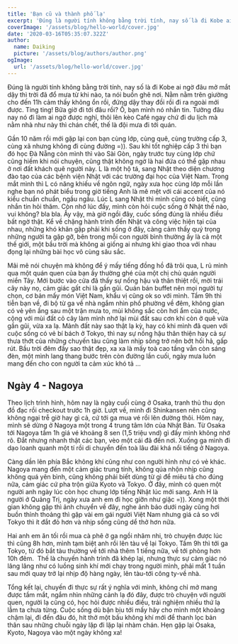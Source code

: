 ```yaml
---
title: 'Bạn cũ và thành phố lạ'
excerpt: 'Đúng là người tính không bằng trời tính, nay số là đi Kobe ai ngờ đâu mở mắt dậy thì trời đã đổ mưa từ khi nào, ta nói buồn ghê nơi. Nằm nằm trên giường cho đến 11h cảm thấy không ổn rồi, đứng dậy thay đồi rồi đi ra ngoài mới được. Ting ting! Bữa giờ đi tới đâu rồi? Ồ, bạn mình nó nhắn tin. Tưởng đâu nay nó đi làm ai ngờ được nghỉ, thôi lên kèo Café ngay chứ đi du lịch mà nằm nhà như này thì chán chết, thế là đội mưa đi tới quán.'
coverImage: '/assets/blog/hello-world/cover.jpg'
date: '2020-03-16T05:35:07.322Z'
author:
  name: Daiking
  picture: '/assets/blog/authors/author.png'
ogImage:
  url: '/assets/blog/hello-world/cover.jpg'
---
```


Đúng là người tính không bằng trời tính, nay số là đi Kobe ai ngờ đâu mở mắt dậy thì trời đã đổ mưa từ khi nào, ta nói buồn ghê nơi. Nằm nằm trên giường cho đến 11h cảm thấy không ổn rồi, đứng dậy thay đồi rồi đi ra ngoài mới được. Ting ting! Bữa giờ đi tới đâu rồi? Ồ, bạn mình nó nhắn tin. Tưởng đâu nay nó đi làm ai ngờ được nghỉ, thôi lên kèo Café ngay chứ đi du lịch mà nằm nhà như này thì chán chết, thế là đội mưa đi tới quán.


Gần 10 năm rồi mới gặp lại con bạn cùng lớp, cùng quê, cùng trường cấp 3, cùng xã nhưng không đi cùng đường =)). Sau khi tốt nghiệp cấp 3 thì bạn đó học Đà Nẵng còn mình thì vào Sài Gòn, ngày trước tuy cùng lớp chứ cũng hiếm khi nói chuyện, cũng thật không ngờ là hai đứa có thể gặp nhau ở nơi đất khách quê người này. L là một hộ tá, sang Nhật theo diện chương đào tạo của các bệnh viện Nhật với các trường đại học của Việt Nam. Trong mắt mình thì L có năng khiếu về ngôn ngữ, ngày xưa học cùng lớp mỗi lần nghe bạn nó phát biểu trong giờ tiếng Anh là mê mệt với cái accent của nó kiểu chuẩn chuẩn, ngầu ngầu. Lúc L sang Nhật thì mình cũng có biết, cũng nhắn tin hỏi thăm. Còn nhớ lúc đấy, mình còn hỏi cuộc sống ở Nhật thế nào, vui không? bla bla. Ấy vậy, mà giờ ngồi đây, cuốc sống đúng là nhiều điều bất ngờ thật. Kể về chặng hành trình đến Nhật và công việc hiện tại của nhau, những khó khăn gặp phải khi sống ở đây, càng cảm thấy quý trọng những người ta gặp gỡ, bên trong mỗi con người bình thường ấy là cả một thế giới, một bầu trời mà không ai giống ai nhưng khi giao thoa với nhau đọng lại những bài học vô cùng sâu sắc.


Mãi mê nói chuyện mà không để ý mấy tiếng đồng hồ đã trôi qua, L rủ mình qua một quán quen của bạn ấy thường ghé của một chị chủ quán người miền Tây. Mới bước vào cửa đã thấy sự nồng hậu và thân thiệt rồi, mời trái cây này nọ, cảm giác gất chi là gần gũi. Quán bán buffet nên mọi người tự chọn, cơ bản mấy món Việt Nam, khẩu vị cũng ok so với mình. Tầm 9h thì tiễn bạn về, đi bộ từ ga về nhà ngắm nhìn phố phường về đêm, không gian có vẻ yên ắng sau một trận mưa to, mùi không sắc còn hơi ẩm của nước, cộng với mùi đất cỏ cây làm mình nhớ lại mùi đất sau cơn khi còn ở quê vừa gần gũi, vừa xa lạ. Mảnh đất này sao thật lạ kỳ, hay có khi mình đã quen với cuộc sống có vẻ bí bách ở Tokyo, thì nay sự nồng hậu thân thiện hay cả sự thưa thớt của những chuyến tàu cũng làm nhịp sống trở nên bớt hối hả, gấp rút. Bầu trời đêm đầy sao thật đẹp, xa xa là mấy toà cao tầng vẫn còn sáng đèn, một mình lang thang bước trên còn đường lần cuối, ngày mưa luôn mang đến cho con người ta cảm xúc khó tả …

## **Ngày 4 - Nagoya**

Theo lịch trình hình, hôm nay là ngày cuối cùng ở Osaka, tranh thủ thu dọn đồ đạc rồi checkout trước 1h giờ. Lượt về, mình đi Shinkansen nên cũng không ngại trễ giờ hay gì cả, cứ tới ga mua vé rồi lên đường thôi. Hôm nay, mình sẽ dừng ở Nagoya một trong 4 trung tâm lớn của Nhật Bản. Từ Osaka tới Nagoya tầm 1h giá vé khoảng 8 sen (1,5 triệu vnd) gì đấy mình không nhớ rõ. Đắt nhưng nhanh thật các bạn, vèo một cái đã đến nơi. Xuống ga mình đi dạo loanh quanh một tí rồi di chuyển đến toà lâu đài khá nổi tiếng ở Nagoya.


Càng dần lên phía Bắc không khí cũng như con người hình như có vẻ khác. Nagoya mang đến một cảm giác trung tính, không qúa nhộn nhịp cũng không quá yên bình, cũng không phải biết dùng từ gì để miêu tả cho đúng nữa, cảm giác cứ pha trộn giữa Kyoto và Tokyo. Ở đây, mình có quen một người anh ngày lúc còn học chung lớp tiếng Nhật lúc mới sang. Anh H là người ở Quảng Trị, ngày xưa anh em đi học giỡn như giặc =)). Xong một thời gian không gặp thì ảnh chuyển về đây, nghe ảnh bảo dưới ngày cũng hơi buồn thỉnh thoảng thì gặp vài em gái người Việt Nam nhưng giá cả so với Tokyo thì ít đắt đỏ hơn và nhịp sống cũng dể thở hơn nữa.


Hai anh em ăn tối rồi mua cà phê ở ga ngồi nhâm nhi, trò chuyện được lúc thì cũng 8h hơn, mình tạm biệt anh rồi lên tàu về lại Tokyo. Tầm 9h thì tới ga Tokyo, từ đó bắt tàu thường về tới nhà thêm 1 tiếng nữa, về tới phòng hơn 10h đêm.  Thế là chuyến hành trình đã khép lại, nhưng thực sự cảm giác nó lâng lâng như có luồng sinh khí mới chạy trong người mình, phải mất 1 tuần sau mới quay trở lại nhịp độ hàng ngày, lên tàu-tới công ty-về nhà.

Tổng kết lại, chuyến đi thực sự rất ý nghĩa với mình, không chỉ mở mang được tầm mắt, ngắm nhìn những cảnh lạ đó đây, được trò chuyện với người quen, người lạ cũng có, học hỏi được nhiều điều, trải nghiệm nhiều thứ lạ lẫm ta chưa từng. Cuộc sống dù bận bịu tới mấy hãy cho mình một khoảng chậm lại, đi đến đâu đó, hít thở một bầu không khí mới để thanh lọc bản thân sau những chuỗi ngày lặp đi lặp lại nhàm chán. Hẹn gặp lại Osaka, Kyoto, Nagoya vào một ngày không xa!
